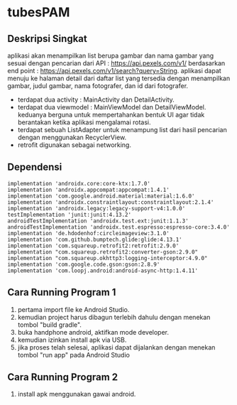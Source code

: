 # tubesPAM

## Deskripsi Singkat 
aplikasi akan menampilkan list berupa gambar dan nama gambar yang sesuai dengan pencarian dari API : https://api.pexels.com/v1/ berdasarkan end point : https://api.pexels.com/v1/search?query=String. aplikasi dapat menuju ke halaman detail dari daftar list yang tersedia dengan menampilkan gambar, judul gambar, nama fotografer, dan id dari fotografer.
- terdapat dua activity : MainActivity dan DetailActivity.
- terdapat dua viewmodel : MainViewModel dan DetailViewModel. keduanya berguna untuk mempertahankan bentuk UI agar tidak berantakan ketika aplikasi mengalamai rotasi.
- terdapat sebuah ListAdapter untuk menampung list dari hasil pencarian dengan menggunakan RecyclerView.
- retrofit digunakan sebagai networking.

## Dependensi
    implementation 'androidx.core:core-ktx:1.7.0'
    implementation 'androidx.appcompat:appcompat:1.4.1'
    implementation 'com.google.android.material:material:1.6.0'
    implementation 'androidx.constraintlayout:constraintlayout:2.1.4'
    implementation 'androidx.legacy:legacy-support-v4:1.0.0'
    testImplementation 'junit:junit:4.13.2'
    androidTestImplementation 'androidx.test.ext:junit:1.1.3'
    androidTestImplementation 'androidx.test.espresso:espresso-core:3.4.0'
    implementation 'de.hdodenhof:circleimageview:3.1.0'
    implementation 'com.github.bumptech.glide:glide:4.13.1'
    implementation 'com.squareup.retrofit2:retrofit:2.9.0'
    implementation "com.squareup.retrofit2:converter-gson:2.9.0"
    implementation "com.squareup.okhttp3:logging-interceptor:4.9.0"
    implementation 'com.google.code.gson:gson:2.8.9'
    implementation 'com.loopj.android:android-async-http:1.4.11'
    
## Cara Running Program 1
1. pertama import file ke Android Studio.
2. kemudian project harus dibagun terlebih dahulu dengan menekan tombol "build gradle".
3. buka handphone android, aktifkan mode developer.
4. kemudian izinkan install apk via USB.
5. jika proses telah selesai, aplikasi dapat dijalankan dengan menekan tombol "run app" pada Android Studio 

## Cara Running Program 2
1. install apk menggunakan gawai android.
